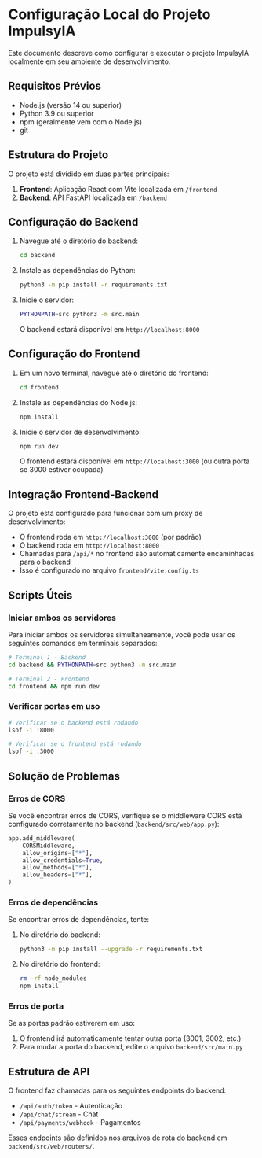 # Configuração Local do Projeto ImpulsyIA

Este documento descreve como configurar e executar o projeto ImpulsyIA localmente em seu ambiente de desenvolvimento.

## Requisitos Prévios

- Node.js (versão 14 ou superior)
- Python 3.9 ou superior
- npm (geralmente vem com o Node.js)
- git

## Estrutura do Projeto

O projeto está dividido em duas partes principais:

1. **Frontend**: Aplicação React com Vite localizada em `/frontend`
2. **Backend**: API FastAPI localizada em `/backend`

## Configuração do Backend

1. Navegue até o diretório do backend:
   ```bash
   cd backend
   ```

2. Instale as dependências do Python:
   ```bash
   python3 -m pip install -r requirements.txt
   ```

3. Inicie o servidor:
   ```bash
   PYTHONPATH=src python3 -m src.main
   ```

   O backend estará disponível em `http://localhost:8000`

## Configuração do Frontend

1. Em um novo terminal, navegue até o diretório do frontend:
   ```bash
   cd frontend
   ```

2. Instale as dependências do Node.js:
   ```bash
   npm install
   ```

3. Inicie o servidor de desenvolvimento:
   ```bash
   npm run dev
   ```

   O frontend estará disponível em `http://localhost:3000` (ou outra porta se 3000 estiver ocupada)

## Integração Frontend-Backend

O projeto está configurado para funcionar com um proxy de desenvolvimento:

- O frontend roda em `http://localhost:3000` (por padrão)
- O backend roda em `http://localhost:8000`
- Chamadas para `/api/*` no frontend são automaticamente encaminhadas para o backend
- Isso é configurado no arquivo `frontend/vite.config.ts`

## Scripts Úteis

### Iniciar ambos os servidores

Para iniciar ambos os servidores simultaneamente, você pode usar os seguintes comandos em terminais separados:

```bash
# Terminal 1 - Backend
cd backend && PYTHONPATH=src python3 -m src.main

# Terminal 2 - Frontend
cd frontend && npm run dev
```

### Verificar portas em uso

```bash
# Verificar se o backend está rodando
lsof -i :8000

# Verificar se o frontend está rodando
lsof -i :3000
```

## Solução de Problemas

### Erros de CORS

Se você encontrar erros de CORS, verifique se o middleware CORS está configurado corretamente no backend (`backend/src/web/app.py`):

```python
app.add_middleware(
    CORSMiddleware,
    allow_origins=["*"],
    allow_credentials=True,
    allow_methods=["*"],
    allow_headers=["*"],
)
```

### Erros de dependências

Se encontrar erros de dependências, tente:

1. No diretório do backend:
   ```bash
   python3 -m pip install --upgrade -r requirements.txt
   ```

2. No diretório do frontend:
   ```bash
   rm -rf node_modules
   npm install
   ```

### Erros de porta

Se as portas padrão estiverem em uso:

1. O frontend irá automaticamente tentar outra porta (3001, 3002, etc.)
2. Para mudar a porta do backend, edite o arquivo `backend/src/main.py`

## Estrutura de API

O frontend faz chamadas para os seguintes endpoints do backend:

- `/api/auth/token` - Autenticação
- `/api/chat/stream` - Chat
- `/api/payments/webhook` - Pagamentos

Esses endpoints são definidos nos arquivos de rota do backend em `backend/src/web/routers/`.